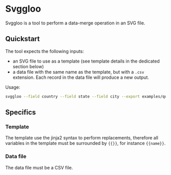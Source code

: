 # Svggloo

Svggloo is a tool to perform a data-merge operation in an SVG file.

## Quickstart

The tool expects the following inputs:

- an SVG file to use as a template (see template details in the dedicated
  section below)
- a data file with the same name as the template, but with a `.csv` extension.
  Each record in the data file will produce a new output.

Usage:

```bash
svggloo --field country --field state --field city --export examples/quantifier/bike_lane_categories.svg
```

## Specifics

### Template

The template use the jinja2 syntax to perform replacements, therefore all
variables in the template must be surrounded by `{{}}`, for instance `{{name}}`.

### Data file

The data file must be a CSV file.
